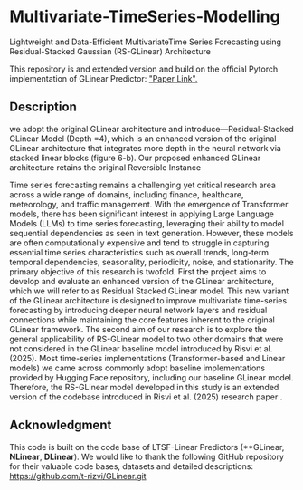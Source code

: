 # Multivariate-TimeSeries-Modelling
Lightweight and Data-Efficient MultivariateTime Series Forecasting using Residual-Stacked Gaussian (RS-GLinear) Architecture

This repository is and extended version and build on the official Pytorch implementation of GLinear Predictor: ["Paper Link".](https://arxiv.org/pdf/2501.01087)

## Description

we adopt the original GLinear architecture and introduce—Residual-Stacked GLinear Model (Depth =4), which is an enhanced version of the original GLinear architecture that integrates more depth in the neural network via stacked linear blocks (figure 6-b). Our proposed enhanced GLinear architecture retains the original Reversible Instance  


Time series forecasting remains a challenging yet critical research area across a wide range of domains, including finance, healthcare, meteorology, and traffic management. With the emergence of Transformer models, there has been significant interest in applying Large Language Models (LLMs) to time series forecasting, leveraging their ability to model sequential dependencies as seen in text generation. However, these models are often computationally expensive and tend to struggle in capturing essential time series characteristics such as overall trends, long-term temporal dependencies, seasonality, periodicity, noise, and stationarity. The primary objective of this research is twofold. First the project aims to develop and evaluate an enhanced version of the GLinear architecture, which we will refer to as Residual Stacked GLinear model. This new variant of the GLinear architecture is designed to improve multivariate time-series forecasting by introducing deeper neural network layers and residual connections while maintaining the core features inherent to the original GLinear framework. The second aim of our research is to explore the general applicability of RS-GLinear model to two other domains that were not considered in the GLinear baseline model introduced by Risvi et al. (2025). Most time-series implementations (Transformer-based and Linear models) we came across commonly adopt baseline implementations provided by Hugging Face repository, including our baseline GLinear model. Therefore, the RS-GLinear model developed in this study is an extended version of the codebase introduced in Risvi et al. (2025) research paper . 





## Acknowledgment
This code is built on the code base of LTSF-Linear Predictors (**GLinear, **NLinear**, **DLinear**). 
We would like to thank the following GitHub repository for their valuable code bases, datasets and detailed descriptions:
https://github.com/t-rizvi/GLinear.git
